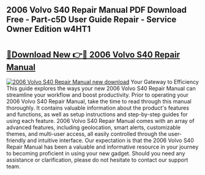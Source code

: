 ## 2006 Volvo S40 Repair Manual PDF Download Free - Part-c5D User Guide Repair - Service Owner Edition w4HT1

# <h2><a href="http://cf1207.oget.top/?id=2006+Volvo+S40+Repair+Manual">🔗Download New 👉🔴 2006 Volvo S40 Repair Manual</a></h2>

[![2006 Volvo S40 Repair Manual new download](https://i.imgur.com/5g1atiW.png)](http://cf1207.oget.top/?id=2006+Volvo+S40+Repair+Manual)
Your Gateway to Efficiency This guide explores the ways your new 2006 Volvo S40 Repair Manual can streamline your workflow and boost productivity. Prior to operating your 2006 Volvo S40 Repair Manual, take the time to read through this manual thoroughly. It contains valuable information about the product's features and functions, as well as setup instructions and step-by-step guides for using each feature. 2006 Volvo S40 Repair Manual comes with an array of advanced features, including geolocation, smart alerts, customizable themes, and multi-user access, all easily controlled through the user-friendly and intuitive interface. Our expectation is that the 2006 Volvo S40 Repair Manual has been a valuable and informative resource in your journey to becoming proficient in using your new gadget. Should you need any assistance or clarification, please do not hesitate to contact our support team.
